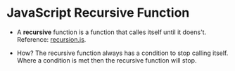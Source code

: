 <h1>JavaScript Recursive Function</h1>

- A **recursive** function is a function that calles itself until it doens't. Reference: [recursion.js](recursion.js).

- How? The recursive function always has a condition to stop calling itself. Where a condition is met then the recursive function will stop.
